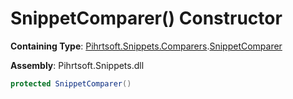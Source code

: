 # SnippetComparer\(\) Constructor

**Containing Type**: [Pihrtsoft.Snippets.Comparers](../../README.md)\.[SnippetComparer](../README.md)

**Assembly**: Pihrtsoft\.Snippets\.dll

```csharp
protected SnippetComparer()
```

